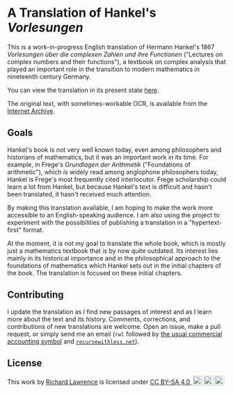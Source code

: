 # A Translation of Hankel's *Vorlesungen*

This is a work-in-progress English translation of Hermann Hankel's 1867
*Vorlesungen über die complexen Zahlen und ihre Functionen*
("Lectures on complex numbers and their functions"), a textbook on complex 
analysis that played an important role in the transition to modern mathematics
in nineteenth century Germany.

You can view the translation in its present state
[here](https://wyleyr.github.io/hankel1867tr/).

The original text, with sometimes-workable OCR, is available from the
[Internet Archive](https://archive.org/details/vorlesungenberd01hankgoog/).

## Goals

Hankel's book is not very well known today, even among philosophers and
historians of mathematics, but it was an important work in its time.
For example, in Frege's *Grundlagen der Arithmetik*
("Foundations of arithmetic"), which *is* widely read among
anglophone philosophers today, Hankel is Frege's most frequently cited
interlocutor. Frege scholarship could learn a lot from Hankel, but
because Hankel's text is difficult and hasn't been translated, it
hasn't received much attention.

By making this translation available, I am hoping to make the work
more accessible to an English-speaking audience. I am also using the
project to experiment with the possibilities of publishing a
translation in a "hypertext-first" format.

At the moment, it is not my goal to translate the whole book, which is
mostly just a mathematics textbook that is by now quite outdated. Its
interest lies mainly in its historical importance and in the
philosophical approach to the foundations of mathematics which Hankel
sets out in the initial chapters of the book. The translation is
focused on these initial chapters.

## Contributing

I update the translation as I find new passages of interest and as I
learn more about the text and its history. Comments, corrections, and
contributions of new translations are welcome. Open an issue, make a
pull request, or simply send me an email (<code>rwl</code> followed by
[the usual commercial accounting symbol](https://en.wikipedia.org/wiki/At_sign) and
<code>[recursewithless.net](https://recursewithless.net "the domain of my website")</code>).

## License

<p xmlns:cc="http://creativecommons.org/ns#">This work by <a rel="cc:attributionURL dct:creator" property="cc:attributionName" href="https://recursewithless.net">Richard Lawrence</a> is licensed under <a href="http://creativecommons.org/licenses/by-sa/4.0/?ref=chooser-v1" target="_blank" rel="license noopener noreferrer" style="display:inline-block;">CC BY-SA 4.0 <img style="height:22px!important;margin-left:3px;vertical-align:text-bottom;" src="https://mirrors.creativecommons.org/presskit/icons/cc.svg?ref=chooser-v1"><img style="height:22px!important;margin-left:3px;vertical-align:text-bottom;" src="https://mirrors.creativecommons.org/presskit/icons/by.svg?ref=chooser-v1"><img style="height:22px!important;margin-left:3px;vertical-align:text-bottom;" src="https://mirrors.creativecommons.org/presskit/icons/sa.svg?ref=chooser-v1"></a></p> 
